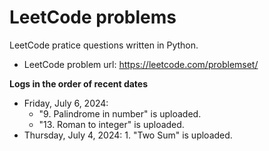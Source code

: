 # LeetCode problems
LeetCode pratice questions written in Python.
- LeetCode problem url: https://leetcode.com/problemset/

**Logs in the order of recent dates**

- Friday, July 6, 2024:
  - "9. Palindrome in number" is uploaded.
  - "13. Roman to integer" is uploaded. 
- Thursday, July 4, 2024: 1. "Two Sum" is uploaded. 

